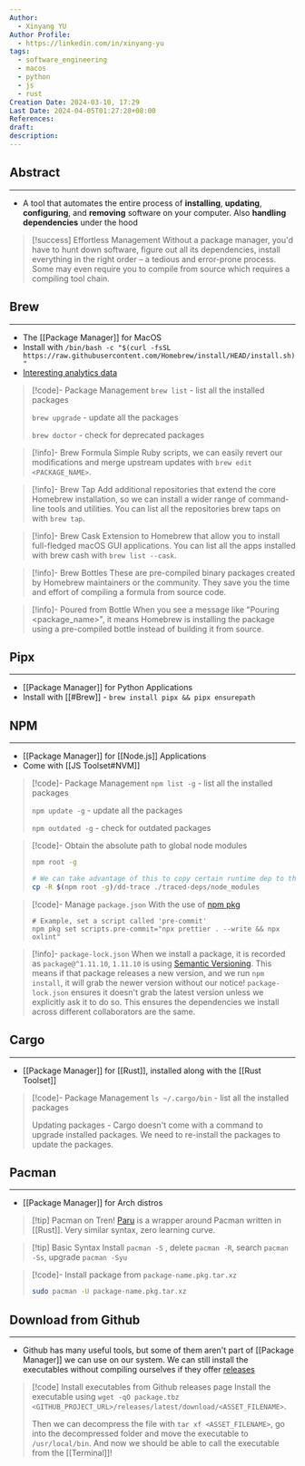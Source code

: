 ```yaml
---
Author:
  - Xinyang YU
Author Profile:
  - https://linkedin.com/in/xinyang-yu
tags:
  - software_engineering
  - macos
  - python
  - js
  - rust
Creation Date: 2024-03-10, 17:29
Last Date: 2024-04-05T01:27:28+08:00
References: 
draft: 
description: 
---
```

## Abstract
---
- A tool that automates the entire process of **installing**, **updating**, **configuring**, and **removing** software on your computer. Also **handling dependencies** under the hood

>[!success] Effortless Management
> Without a package manager, you'd have to hunt down software, figure out all its dependencies, install everything in the right order – a tedious and error-prone process. Some may even require you to compile from source which requires a compiling tool chain.


## Brew
---
- The [[Package Manager]] for MacOS
- Install with `/bin/bash -c "$(curl -fsSL https://raw.githubusercontent.com/Homebrew/install/HEAD/install.sh)"`
- [Interesting analytics data](https://formulae.brew.sh/analytics/)

>[!code]- Package Management
> `brew list` - list all the installed packages
> 
> `brew upgrade` - update all the packages
> 
> `brew doctor` - check for deprecated packages

>[!info]- Brew Formula
> Simple Ruby scripts, we can easily revert our modifications and merge upstream updates with `brew edit <PACKAGE_NAME>`.

>[!info]- Brew Tap
> Add additional repositories that extend the core Homebrew installation, so we can install a wider range of command-line tools and utilities. You can list all the repositories brew taps on with `brew tap`.

>[!info]- Brew Cask
> Extension to Homebrew that allow you to install full-fledged macOS GUI applications. You can list all the apps installed with brew cash with `brew list --cask`.

>[!info]- Brew Bottles
> These are pre-compiled binary packages created by Homebrew maintainers or the community. They save you the time and effort of compiling a formula from source code.

>[!info]- Poured from Bottle
> When you see a message like "Pouring <package_name>", it means Homebrew is installing the package using a pre-compiled bottle instead of building it from source.
## Pipx
---
- [[Package Manager]] for Python Applications
- Install with [[#Brew]] - `brew install pipx && pipx ensurepath`

## NPM
---
- [[Package Manager]] for [[Node.js]] Applications
- Come with [[JS Toolset#NVM]]

>[!code]- Package Management
> `npm list -g` - list all the installed packages
> 
> `npm update -g` - update all the packages
> 
> `npm outdated -g` - check for outdated packages

>[!code]- Obtain the absolute path to global node modules 
> ```bash
> npm root -g
> 
> # We can take advantage of this to copy certain runtime dep to the production build
> cp -R $(npm root -g)/dd-trace ./traced-deps/node_modules
> ```

>[!code]- Manage `package.json`
> With the use of [npm pkg](https://docs.npmjs.com/cli/v7/commands/npm-pkg)
> ```shell
> # Example, set a script called 'pre-commit'
> npm pkg set scripts.pre-commit="npx prettier . --write && npx oxlint"
> ```

>[!info]- `package-lock.json`
> When we install a package, it is recorded as `package@^1.11.10`, `1.11.10` is using [Semantic Versioning](https://semver.org/). This means if that package releases a new version, and we run `npm install`, it will grab the newer version without our notice! `package-lock.json` ensures it doesn't grab the latest version unless we explicitly ask it to do so. This ensures the dependencies we install across different collaborators are the same.

## Cargo
---
- [[Package Manager]] for [[Rust]], installed along with the [[Rust Toolset]]

>[!code]- Package Management
> `ls ~/.cargo/bin` - list all the installed packages
> 
> Updating packages - Cargo doesn't come with a command to upgrade installed packages. We need to re-install the packages to update the packages.


## Pacman
---
- [[Package Manager]] for Arch distros

>[!tip] Pacman on Tren!
> [Paru](https://github.com/Morganamilo/paru?tab=readme-ov-file#installation) is a wrapper around Pacman written in [[Rust]]. Very similar syntax, zero learning curve.

>[!tip] Basic Syntax
> Install `pacman -S` , delete `pacman -R`, search `pacman -Ss`, upgrade `pacman -Syu`

>[!code]- Install package from `package-name.pkg.tar.xz`
> ```bash
> sudo pacman -U package-name.pkg.tar.xz
> ```

## Download from Github
---
- Github has many useful tools, but some of them aren't part of [[Package Manager]] we can use on our system. We can still install the executables without compiling ourselves if they offer [releases](https://docs.github.com/en/repositories/releasing-projects-on-github/managing-releases-in-a-repository)

>[!code] Install executables from Github releases page
> Install the executable using `wget -qO package.tbz <GITHUB_PROJECT_URL>/releases/latest/download/<ASSET_FILENAME>`.
> 
> Then we can decompress the file with `tar xf <ASSET_FILENAME>`, go into the decompressed folder and move the executable to `/usr/local/bin`. And now we should be able to call the executable from the [[Terminal]]!